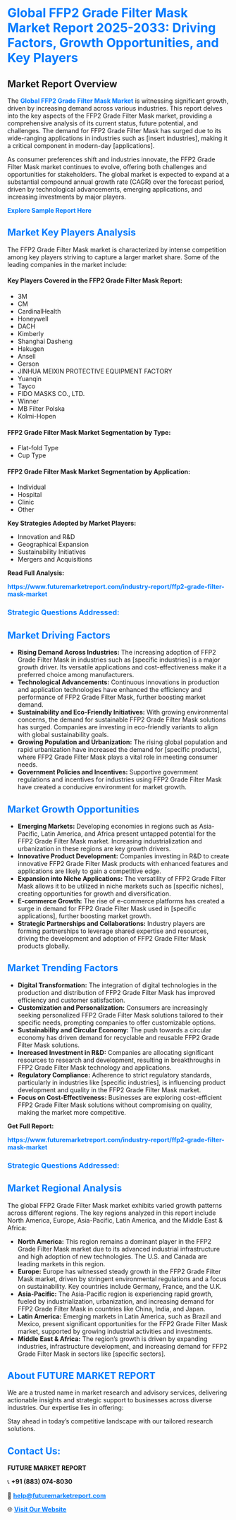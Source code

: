 <h1 style="color: #007BFF;">Global FFP2 Grade Filter Mask Market Report 2025-2033: Driving Factors, Growth Opportunities, and Key Players</h1>

<section id="overview">
<h2>Market Report Overview</h2>
<p>The <a href="https://www.futuremarketreport.com/industry-report/ffp2-grade-filter-mask-market" style="color: #007BFF; text-decoration: none;"><strong>Global FFP2 Grade Filter Mask Market</strong></a> is witnessing significant growth, driven by increasing demand across various industries. This report delves into the key aspects of the FFP2 Grade Filter Mask market, providing a comprehensive analysis of its current status, future potential, and challenges. The demand for FFP2 Grade Filter Mask has surged due to its wide-ranging applications in industries such as [insert industries], making it a critical component in modern-day [applications].</p>
<p>As consumer preferences shift and industries innovate, the FFP2 Grade Filter Mask market continues to evolve, offering both challenges and opportunities for stakeholders. The global market is expected to expand at a substantial compound annual growth rate (CAGR) over the forecast period, driven by technological advancements, emerging applications, and increasing investments by major players.</p>
</section>

<section id="overview">
<p><a href="https://www.futuremarketreport.com/request-sample/reportId=64423" style="color: #007BFF; text-decoration: none;"><strong>Explore Sample Report Here</strong></a></p>
</section>

<section id="key-players">
<h2 style="color: #007BFF;">Market Key Players Analysis</h2>
<p>The FFP2 Grade Filter Mask market is characterized by intense competition among key players striving to capture a larger market share. Some of the leading companies in the market include:</p>
<h4>Key Players Covered in the FFP2 Grade Filter Mask Report:</h4>
<ul><li>3M</li><li>CM</li><li>CardinalHealth</li><li>Honeywell</li><li>DACH</li><li>Kimberly</li><li>Shanghai Dasheng</li><li>Hakugen</li><li>Ansell</li><li>Gerson</li><li>JINHUA MEIXIN PROTECTIVE EQUIPMENT FACTORY</li><li>Yuanqin</li><li>Tayco</li><li>FIDO MASKS CO., LTD.</li><li>Winner</li><li>MB Filter Polska</li><li>Kolmi-Hopen</li></ul>
<h4>FFP2 Grade Filter Mask Market Segmentation by Type:</h4>
<ul><li>Flat-fold Type</li><li>Cup Type</li></ul>

<h4>FFP2 Grade Filter Mask Market Segmentation by Application:</h4>
<ul><li>Individual</li><li>Hospital</li><li>Clinic</li><li>Other</li></ul>
<p><strong>Key Strategies Adopted by Market Players:</strong></p>
<ul>
<li>Innovation and R&D</li>
<li>Geographical Expansion</li>
<li>Sustainability Initiatives</li>
<li>Mergers and Acquisitions</li>
</ul>
</section>

<section>
<p><strong>Read Full Analysis: </strong></p><a href="https://www.futuremarketreport.com/industry-report/ffp2-grade-filter-mask-market" style="color: #007BFF; text-decoration: none;"><strong>https://www.futuremarketreport.com/industry-report/ffp2-grade-filter-mask-market</strong></a>
<h3 style="color: #007BFF;">Strategic Questions Addressed:</h3>
</section>

<section id="driving-factors">
<h2 style="color: #007BFF;">Market Driving Factors</h2>
<ul>
<li><strong>Rising Demand Across Industries:</strong> The increasing adoption of FFP2 Grade Filter Mask in industries such as [specific industries] is a major growth driver. Its versatile applications and cost-effectiveness make it a preferred choice among manufacturers.</li>
<li><strong>Technological Advancements:</strong> Continuous innovations in production and application technologies have enhanced the efficiency and performance of FFP2 Grade Filter Mask, further boosting market demand.</li>
<li><strong>Sustainability and Eco-Friendly Initiatives:</strong> With growing environmental concerns, the demand for sustainable FFP2 Grade Filter Mask solutions has surged. Companies are investing in eco-friendly variants to align with global sustainability goals.</li>
<li><strong>Growing Population and Urbanization:</strong> The rising global population and rapid urbanization have increased the demand for [specific products], where FFP2 Grade Filter Mask plays a vital role in meeting consumer needs.</li>
<li><strong>Government Policies and Incentives:</strong> Supportive government regulations and incentives for industries using FFP2 Grade Filter Mask have created a conducive environment for market growth.</li>
</ul>
</section>

<section id="growth-opportunities">
<h2 style="color: #007BFF;">Market Growth Opportunities</h2>
<ul>
<li><strong>Emerging Markets:</strong> Developing economies in regions such as Asia-Pacific, Latin America, and Africa present untapped potential for the FFP2 Grade Filter Mask market. Increasing industrialization and urbanization in these regions are key growth drivers.</li>
<li><strong>Innovative Product Development:</strong> Companies investing in R&D to create innovative FFP2 Grade Filter Mask products with enhanced features and applications are likely to gain a competitive edge.</li>
<li><strong>Expansion into Niche Applications:</strong> The versatility of FFP2 Grade Filter Mask allows it to be utilized in niche markets such as [specific niches], creating opportunities for growth and diversification.</li>
<li><strong>E-commerce Growth:</strong> The rise of e-commerce platforms has created a surge in demand for FFP2 Grade Filter Mask used in [specific applications], further boosting market growth.</li>
<li><strong>Strategic Partnerships and Collaborations:</strong> Industry players are forming partnerships to leverage shared expertise and resources, driving the development and adoption of FFP2 Grade Filter Mask products globally.</li>
</ul>
</section>

<section id="trending-factors">
<h2 style="color: #007BFF;">Market Trending Factors</h2>
<ul>
<li><strong>Digital Transformation:</strong> The integration of digital technologies in the production and distribution of FFP2 Grade Filter Mask has improved efficiency and customer satisfaction.</li>
<li><strong>Customization and Personalization:</strong> Consumers are increasingly seeking personalized FFP2 Grade Filter Mask solutions tailored to their specific needs, prompting companies to offer customizable options.</li>
<li><strong>Sustainability and Circular Economy:</strong> The push towards a circular economy has driven demand for recyclable and reusable FFP2 Grade Filter Mask solutions.</li>
<li><strong>Increased Investment in R&D:</strong> Companies are allocating significant resources to research and development, resulting in breakthroughs in FFP2 Grade Filter Mask technology and applications.</li>
<li><strong>Regulatory Compliance:</strong> Adherence to strict regulatory standards, particularly in industries like [specific industries], is influencing product development and quality in the FFP2 Grade Filter Mask market.</li>
<li><strong>Focus on Cost-Effectiveness:</strong> Businesses are exploring cost-efficient FFP2 Grade Filter Mask solutions without compromising on quality, making the market more competitive.</li>
</ul>
</section>

<section>
<p><strong>Get Full Report: </strong></p><a href="https://www.futuremarketreport.com/industry-report/ffp2-grade-filter-mask-market" style="color: #007BFF; text-decoration: none;"><strong>https://www.futuremarketreport.com/industry-report/ffp2-grade-filter-mask-market</strong></a>
<h3 style="color: #007BFF;">Strategic Questions Addressed:</h3>
</section>


<section id="regional-analysis">
<h2 style="color: #007BFF;">Market Regional Analysis</h2>
<p>The global FFP2 Grade Filter Mask market exhibits varied growth patterns across different regions. The key regions analyzed in this report include North America, Europe, Asia-Pacific, Latin America, and the Middle East & Africa:</p>
<ul>
<li><strong>North America:</strong> This region remains a dominant player in the FFP2 Grade Filter Mask market due to its advanced industrial infrastructure and high adoption of new technologies. The U.S. and Canada are leading markets in this region.</li>
<li><strong>Europe:</strong> Europe has witnessed steady growth in the FFP2 Grade Filter Mask market, driven by stringent environmental regulations and a focus on sustainability. Key countries include Germany, France, and the U.K.</li>
<li><strong>Asia-Pacific:</strong> The Asia-Pacific region is experiencing rapid growth, fueled by industrialization, urbanization, and increasing demand for FFP2 Grade Filter Mask in countries like China, India, and Japan.</li>
<li><strong>Latin America:</strong> Emerging markets in Latin America, such as Brazil and Mexico, present significant opportunities for the FFP2 Grade Filter Mask market, supported by growing industrial activities and investments.</li>
<li><strong>Middle East & Africa:</strong> The region’s growth is driven by expanding industries, infrastructure development, and increasing demand for FFP2 Grade Filter Mask in sectors like [specific sectors].</li>
</ul>
</section>

<footer>
<h2 style="color: #007BFF;">About FUTURE MARKET REPORT</h2>
<p>We are a trusted name in market research and advisory services, delivering actionable insights and strategic support to businesses across diverse industries. Our expertise lies in offering:</p>

<p>Stay ahead in today’s competitive landscape with our tailored research solutions.</p>

<h2 style="color: #007BFF;">Contact Us:</h2>
<p><strong>FUTURE MARKET REPORT</strong></p>
<p>📞 <strong>+91 (883) 074-8030</strong></p>
<p>📧 <strong><a href="mailto:help@futuremarketreport.com" style="color: #007BFF;">help@futuremarketreport.com</a></strong></p>
<p>🌐 <strong><a href="https://www.futuremarketreport.com/" style="color: #007BFF;">Visit Our Website</a></strong></p>
</footer>